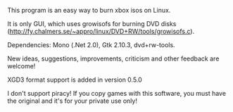 This program is an easy way to burn xbox isos on Linux.

It is only GUI, which uses growisofs for burning DVD disks (http://fy.chalmers.se/~appro/linux/DVD+RW/tools/growisofs.c).

Dependencies: Mono (.Net 2.0), Gtk 2.10.3, dvd+rw-tools.

New ideas, suggestions, improvements, criticism and other feedback are welcome!

XGD3 format support is added in version 0.5.0

I don't support piracy! If you copy games with this software, you must have the original and it's for your private use only!
